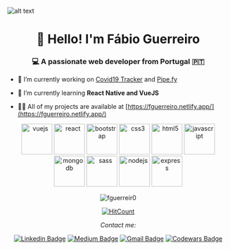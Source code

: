 ![alt text](https://res.cloudinary.com/fguerreir0/image/upload/v1594808640/Personal/Fa%CC%81bio_Guerreiro_lfdmio.jpg)

<h1 align="center">👋 Hello! I'm Fábio Guerreiro</h1>
<h3 align="center">💻 A passionate web developer from Portugal 🇵🇹</h3>

- 🔭 I’m currently working on [Covid19 Tracker](https://github.com/FGuerreir0/Covid19Tracker) and [Pipe.fy](https://github.com/FGuerreir0/E-Commerce-Example)

- 🌱 I’m currently learning **React Native and VueJS**

- 👨‍💻 All of my projects are available at [https://fguerreiro.netlify.app/](https://fguerreiro.netlify.app/)

<p align="center"><img src="https://devicons.github.io/devicon/devicon.git/icons/vuejs/vuejs-original-wordmark.svg" alt="vuejs" width="70" height="70"/> <img src="https://devicons.github.io/devicon/devicon.git/icons/react/react-original-wordmark.svg" alt="react" width="70" height="70"/> <img src="https://devicons.github.io/devicon/devicon.git/icons/bootstrap/bootstrap-plain.svg" alt="bootstrap" width="70" height="70"/> <img src="https://devicons.github.io/devicon/devicon.git/icons/css3/css3-original-wordmark.svg" alt="css3" width="70" height="70"/> <img src="https://devicons.github.io/devicon/devicon.git/icons/html5/html5-original-wordmark.svg" alt="html5" width="70" height="70"/> <img src="https://devicons.github.io/devicon/devicon.git/icons/javascript/javascript-original.svg" alt="javascript" width="70" height="70"/> <img src="https://devicons.github.io/devicon/devicon.git/icons/mongodb/mongodb-original-wordmark.svg" alt="mongodb" width="70" height="70"/> <img src="https://devicons.github.io/devicon/devicon.git/icons/sass/sass-original.svg" alt="sass" width="70" height="70"/> <img src="https://devicons.github.io/devicon/devicon.git/icons/nodejs/nodejs-original-wordmark.svg" alt="nodejs" width="70" height="70"/> <img src="https://devicons.github.io/devicon/devicon.git/icons/express/express-original-wordmark.svg" alt="express" width="70" height="70"/></p><p align="center"> <img src="https://github-readme-stats.vercel.app/api?username=fguerreir0&show_icons=true" alt="fguerreir0" /> </p>

<div align="center">

[![HitCount](http://hits.dwyl.com/FGuerreir0/{project}.svg)](http://hits.dwyl.com/FGuerreir0/{project})

<i>Contact me:</i><br>

[![Linkedin Badge](https://img.shields.io/badge/-LinkedIn-blue?style=flat-square&logo=Linkedin&logoColor=white&link=https://www.linkedin.com/in/fabiofsguerreiro/)](https://www.linkedin.com/in/fabiofsguerreiro/) [![Medium Badge](https://img.shields.io/badge/-Medium-03a57a?style=flat-square&labelColor=000000&logo=Medium&link=https://medium.com/@ffsguerreiro)](https://medium.com/@ffsguerreiro)
[![Gmail Badge](https://img.shields.io/badge/-Email-c14438?style=flat-square&logo=Gmail&logoColor=white&link=mailto:ffsguerreiro@gmail.com)](mailto:ffsguerreiro@gmail.com)
[![Codewars Badge](
https://www.codewars.com/users/FGuerreir0/badges/micro)](
https://www.codewars.com/users/FGuerreir0) 
</div>
